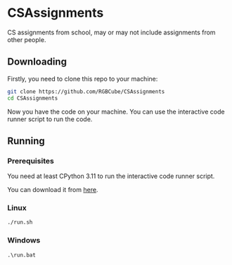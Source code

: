 # CSAssignments

CS assignments from school, may or may not include assignments from other people.

## Downloading

Firstly, you need to clone this repo to your machine:

```bash
git clone https://github.com/RGBCube/CSAssignments
cd CSAssignments
```

Now you have the code on your machine. You can use the interactive code runner script to run the
code.

## Running

### Prerequisites

You need at least CPython 3.11 to run the interactive code runner script.

You can download it from [here](https://www.python.org/downloads/).

### Linux

```bash
./run.sh
```

### Windows

```bat
.\run.bat
```
